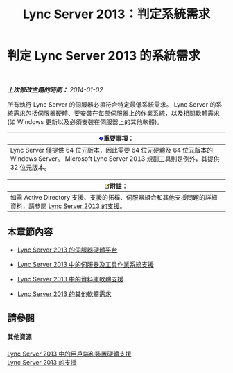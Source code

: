 ﻿---
title: Lync Server 2013：判定系統需求
TOCTitle: 判定系統需求
ms:assetid: 620e81e2-42df-4eda-8498-bd56a14aa0e1
ms:mtpsurl: https://technet.microsoft.com/zh-tw/library/Gg398438(v=OCS.15)
ms:contentKeyID: 49291106
ms.date: 08/10/2015
mtps_version: v=OCS.15
ms.translationtype: HT
---

# 判定 Lync Server 2013 的系統需求

 

_**上次修改主題的時間：** 2014-01-02_

所有執行 Lync Server 的伺服器必須符合特定最低系統需求。 Lync Server 的系統需求包括伺服器硬體、要安裝在每部伺服器上的作業系統，以及相關軟體需求 (如 Windows 更新以及必須安裝在伺服器上的其他軟體)。

<table>
<thead>
<tr class="header">
<th><img src="images/Gg412908.important(OCS.15).gif" title="important" alt="important" />重要事項：</th>
</tr>
</thead>
<tbody>
<tr class="odd">
<td>Lync Server 僅提供 64 位元版本，因此需要 64 位元硬體及 64 位元版本的 Windows Server。 Microsoft Lync Server 2013 規劃工具則是例外，其提供 32 位元版本。</td>
</tr>
</tbody>
</table>


<table>
<thead>
<tr class="header">
<th><img src="images/Gg398811.note(OCS.15).gif" title="note" alt="note" />附註：</th>
</tr>
</thead>
<tbody>
<tr class="odd">
<td>如需 Active Directory 支援、支援的拓樸、伺服器組合和其他支援問題的詳細資料，請參閱 <a href="lync-server-2013-supportability.md">Lync Server 2013 的支援</a>。</td>
</tr>
</tbody>
</table>


## 本章節內容

  - [Lync Server 2013 的伺服器硬體平台](lync-server-2013-server-hardware-platforms.md)

  - [Lync Server 2013 中的伺服器及工具作業系統支援](lync-server-2013-server-and-tools-operating-system-support.md)

  - [Lync Server 2013 中的資料庫軟體支援](lync-server-2013-database-software-support.md)

  - [Lync Server 2013 的其他軟體需求](lync-server-2013-additional-software-requirements.md)

## 請參閱

#### 其他資源

[Lync Server 2013 中的用戶端和裝置硬體支援](lync-server-2013-client-and-device-hardware-support.md)  
[Lync Server 2013 的支援](lync-server-2013-supportability.md)

